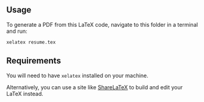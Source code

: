 ## Usage

To generate a PDF from this LaTeX code, navigate to this folder in a terminal and run:

    xelatex resume.tex

## Requirements

You will need to have `xelatex` installed on your machine.

Alternatively, you can use a site like [ShareLaTeX](https://sharelatex.com) to build and edit your LaTeX instead.
